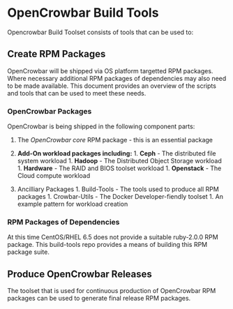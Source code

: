 # OpenCrowbar Build Tools

Opencrowbar Build Toolset consists of tools that can be used to:

## Create RPM Packages
OpenCrowbar will be shipped via OS platform targetted RPM packages. Where necessary additional RPM packages of dependencies may also need to be made available. This document provides an overview of the scripts and tools that can be used to meet these needs.

### OpenCrowbar Packages
OpenCrowbar is being shipped in the following component parts:

  1. The *OpenCrowbar* _*core*_ RPM package - this is an essential package

  1. **Add-On workload packages including:**
    1. __Ceph__ - The distributed file system workload
    1. __Hadoop__ - The Distributed Object Storage workload
    1. __Hardware__ - The RAID and BIOS toolset workload
    1. __Openstack__ - The Cloud compute workload

  1. Ancilliary Packages
    1. Build-Tools - The tools used to produce all RPM packages
    1. Crowbar-Utils - The Docker Developer-fiendly toolset
    1. An example pattern for workload creation


### RPM Packages of Dependencies
At this time CentOS/RHEL 6.5 does not provide a suitable ruby-2.0.0 RPM package. This build-tools repo provides a means of building this RPM package suite.


## Produce OpenCrowbar Releases
The toolset that is used for continuous production of OpenCrowbar RPM packages can be used to generate final release RPM packages.

